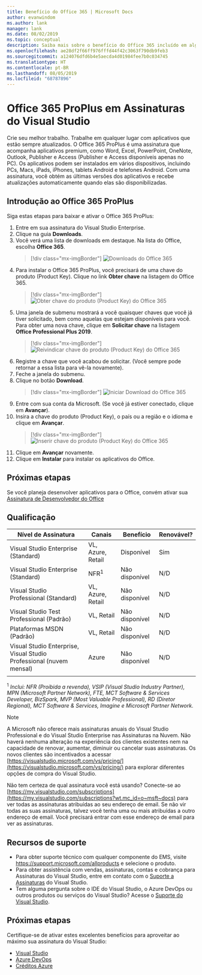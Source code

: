 ```yaml
---
title: Benefício do Office 365 | Microsoft Docs
author: evanwindom
ms.author: lank
manager: lank
ms.date: 08/02/2019
ms.topic: conceptual
description: Saiba mais sobre o benefício do Office 365 incluído em algumas assinaturas do Visual Studio.
ms.openlocfilehash: ae28df2f66ff976fffd44f42c3063f790db9feb3
ms.sourcegitcommit: a124076dfd6b4e5aecda4d01984fee7b0c034745
ms.translationtype: HT
ms.contentlocale: pt-BR
ms.lasthandoff: 08/05/2019
ms.locfileid: "68787896"
---
```

# <a name="office-365-proplus-in-visual-studio-subscriptions"></a>Office 365 ProPlus em Assinaturas do Visual Studio

Crie seu melhor trabalho. Trabalhe em qualquer lugar com aplicativos que estão sempre atualizados. O Office 365 ProPlus é uma assinatura que acompanha aplicativos premium, como Word, Excel, PowerPoint, OneNote, Outlook, Publisher e Access (Publisher e Access disponíveis apenas no PC). Os aplicativos podem ser instalados em vários dispositivos, incluindo PCs, Macs, iPads, iPhones, tablets Android e telefones Android. Com uma assinatura, você obtém as últimas versões dos aplicativos e recebe atualizações automaticamente quando elas são disponibilizadas.

## <a name="getting-started-with-office-365-proplus"></a>Introdução ao Office 365 ProPlus

Siga estas etapas para baixar e ativar o Office 365 ProPlus:
1. Entre em sua assinatura do Visual Studio Enterprise.
2. Clique na guia **Downloads**.
3. Você verá uma lista de downloads em destaque. Na lista do Office, escolha **Office 365**.
   > [!div class="mx-imgBorder"]
   > ![Downloads do Office 365](_img/vs-office365/vs-office365-downloads.png)
0. Para instalar o Office 365 ProPlus, você precisará de uma chave do produto (Product Key).  Clique no link **Obter chave** na listagem do Office 365.
   > [!div class="mx-imgBorder"]
   > ![Obter chave do produto (Product Key) do Office 365](_img/vs-office365/vs-office365-get-key.png)
0. Uma janela de submenu mostrará a você quaisquer chaves que você já tiver solicitado, bem como aquelas que estejam disponíveis para você.  Para obter uma nova chave, clique em **Solicitar chave** na listagem **Office Professional Plus 2019**.
   > [!div class="mx-imgBorder"]
   > ![Reivindicar chave do produto (Product Key) do Office 365](_img/vs-office365/vs-office365-claim-key.png)
0. Registre a chave que você acabou de solicitar. (Você sempre pode retornar a essa lista para vê-la novamente).
0. Feche a janela do submenu.
0. Clique no botão **Download**.
   > [!div class="mx-imgBorder"]
   > ![Iniciar Download do Office 365](_img/vs-office365/vs-office365-download-button.png)
0. Entre com sua conta da Microsoft. (Se você já estiver conectado, clique em **Avançar**).
0. Insira a chave do produto (Product Key), o país ou a região e o idioma e clique em **Avançar**.
   > [!div class="mx-imgBorder"]
   > ![Inserir chave do produto (Product Key) do Office 365](_img/vs-office365/vs-office365-enter-key.png)
0. Clique em **Avançar** novamente.
0. Clique em **Instalar** para instalar os aplicativos do Office.

## <a name="next-steps"></a>Próximas etapas

Se você planeja desenvolver aplicativos para o Office, convém ativar sua [Assinatura de Desenvolvedor do Office](vs-office-dev.md)

## <a name="eligibility"></a>Qualificação

| Nível de Assinatura                                                 |     Canais                                            | Benefício                                                          | Renovável?    |
|--------------------------------------------------------------------|---------------------------------------------------------|------------------------------------------------------------------|---------------|
| Visual Studio Enterprise (Standard)   | VL, Azure, Retail| Disponível       |  Sim          |
| Visual Studio Enterprise (Standard)   | NFR<sup>1</sup> | Não disponível       |  N/D          |
| Visual Studio Professional (Standard) | VL, Azure, Retail                                       | Não disponível                                                            |  N/D          |
| Visual Studio Test Professional (Padrão)                         | VL, Retail                                              | Não disponível                                             |  N/D          |
| Plataformas MSDN (Padrão)                                          | VL, Retail                                              | Não disponível                                              |  N/D          |
| Visual Studio Enterprise, Visual Studio Professional (nuvem mensal) | Azure | Não disponível | N/D |
|  |

<sup>1</sup> *Inclui:  NFR (Proibida a revenda), VSIP (Visual Studio Industry Partner), MPN (Microsoft Partner Network), FTE, MCT Software & Services Developer, BizSpark, MVP (Most Valuable Professional), RD (Diretor Regional), MCT Software & Services, Imagine e Microsoft Partner Network.*

> [!NOTE]
> A Microsoft não oferece mais assinaturas anuais do Visual Studio Professional e do Visual Studio Enterprise nas Assinaturas na Nuvem. Não haverá nenhuma alteração na experiência dos clientes existentes nem na capacidade de renovar, aumentar, diminuir ou cancelar suas assinaturas. Os novos clientes são incentivados a acessar [https://visualstudio.microsoft.com/vs/pricing/](https://visualstudio.microsoft.com/vs/pricing/) para explorar diferentes opções de compra do Visual Studio.

Não tem certeza de qual assinatura você está usando?  Conecte-se ao [https://my.visualstudio.com/subscriptions](https://my.visualstudio.com/subscriptions?wt.mc_id=o~msft~docs) para ver todas as assinaturas atribuídas ao seu endereço de email. Se não vir todas as suas assinaturas, talvez você tenha uma ou mais atribuídas a outro endereço de email.  Você precisará entrar com esse endereço de email para ver as assinaturas.

## <a name="support-resources"></a>Recursos de suporte
- Para obter suporte técnico com qualquer componente do EMS, visite https://support.microsoft.com/allproducts e selecione o produto.
- Para obter assistência com vendas, assinaturas, contas e cobrança para Assinaturas do Visual Studio, entre em contato com o [Suporte a Assinaturas](https://visualstudio.microsoft.com/subscriptions/support/) do Visual Studio.
- Tem alguma pergunta sobre o IDE do Visual Studio, o Azure DevOps ou outros produtos ou serviços do Visual Studio?  Acesse o [Suporte do Visual Studio](https://visualstudio.microsoft.com/support/).

## <a name="next-steps"></a>Próximas etapas
Certifique-se de ativar estes excelentes benefícios para aproveitar ao máximo sua assinatura do Visual Studio:
- [Visual Studio](vs-ide-benefit.md)
- [Azure DevOps](vs-azure-devops.md)
- [Créditos Azure](vs-azure.md)